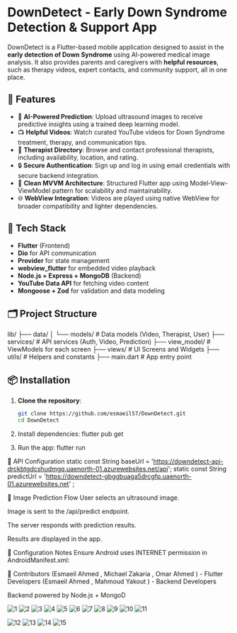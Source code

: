 # DownDetect - Early Down Syndrome Detection & Support App

DownDetect is a Flutter-based mobile application designed to assist in the **early detection of Down Syndrome** using AI-powered medical image analysis. It also provides parents and caregivers with **helpful resources**, such as therapy videos, expert contacts, and community support, all in one place.

## 🚀 Features

- 🧠 **AI-Powered Prediction**: Upload ultrasound images to receive predictive insights using a trained deep learning model.
- 📺 **Helpful Videos**: Watch curated YouTube videos for Down Syndrome treatment, therapy, and communication tips.
- 📍 **Therapist Directory**: Browse and contact professional therapists, including availability, location, and rating.
- 🔒 **Secure Authentication**: Sign up and log in using email credentials with secure backend integration.
- 📱 **Clean MVVM Architecture**: Structured Flutter app using Model-View-ViewModel pattern for scalability and maintainability.
- 🌐 **WebView Integration**: Videos are played using native WebView for broader compatibility and lighter dependencies.

## 🧩 Tech Stack

- **Flutter** (Frontend)
- **Dio** for API communication
- **Provider** for state management
- **webview_flutter** for embedded video playback
- **Node.js + Express + MongoDB** (Backend)
- **YouTube Data API** for fetching video content
- **Mongoose + Zod** for validation and data modeling

## 🗂️ Project Structure

lib/
├── data/
│ └── models/ # Data models (Video, Therapist, User)
├── services/ # API services (Auth, Video, Prediction)
├── view_model/ # ViewModels for each screen
├── views/ # UI Screens and Widgets
├── utils/ # Helpers and constants
├── main.dart # App entry point


## 📦 Installation

1. **Clone the repository**:
   ```bash
   git clone https://github.com/esmaeil57/DownDetect.git
   cd DownDetect

2. Install dependencies:
   flutter pub get

3. Run the app:
   flutter run 

🔐 API Configuration
 static const String baseUrl = 'https://downdetect-api-drckbtgdcshudmgq.uaenorth-01.azurewebsites.net/api';
  static const String predictUrl = 'https://downdetect-gbggbuaga5drcgfp.uaenorth-01.azurewebsites.net' ;

📸 Image Prediction Flow
User selects an ultrasound image.

Image is sent to the /api/predict endpoint.

The server responds with prediction results.

Results are displayed in the app.

🔧 Configuration Notes
Ensure Android uses INTERNET permission in AndroidManifest.xml:
<uses-permission android:name="android.permission.INTERNET"/>

🤝 Contributors
(Esmaeil Ahmed , Michael Zakaria , Omar Ahmed ) - Flutter Developers
(Esmaeil Ahmed , Mahmoud Yakout ) - Backend Developers

Backend powered by Node.js + MongoD

![1](https://github.com/user-attachments/assets/2950f87f-d138-45bf-9e1f-aa3919f6cc90)
![2](https://github.com/user-attachments/assets/26eb861a-31cc-4d1a-b6ef-f451f10db28b)
![3](https://github.com/user-attachments/assets/82f9cb73-d83f-4a53-b64e-93c9384c55cc)
![4](https://github.com/user-attachments/assets/ddf9aed0-85a7-43ff-a998-a066e26197f3)
![5](https://github.com/user-attachments/assets/e1ac627c-5b7d-47c0-b882-d86c337ed70c)
![6](https://github.com/user-attachments/assets/a4c90336-549b-4bd5-ba1f-ab5bb498361f)
![7](https://github.com/user-attachments/assets/731392af-0e3b-40fa-90cb-1b33ce334e66)
![8](https://github.com/user-attachments/assets/331c4503-aaaf-4a66-9062-6f2ca0f30ea8)
![9](https://github.com/user-attachments/assets/f61003a5-7bf1-475a-b991-4259157419eb)
![10](https://github.com/user-attachments/assets/2fa9ef8c-2c37-4064-8c73-bfc475963213)
![11](https://github.com/user-attachments/assets/a821cefd-a68e-4fa7-9415-02ff6d115dc9)

![12](https://github.com/user-attachments/assets/fd17f286-7c9f-4ef2-85a7-33228a429f92)
![13](https://github.com/user-attachments/assets/bdeb733c-4f65-4cb0-95a3-5be74983177b)
![14](https://github.com/user-attachments/assets/e2de5ede-ed26-4cc7-a149-d723bf605b16)
![15](https://github.com/user-attachments/assets/2a7ccf61-3efd-4c86-bb67-38c3bfe5d12c)
